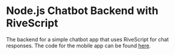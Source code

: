 # Node.js Chatbot Backend with RiveScript
The backend for a simple chatbot app that uses RiveScript for chat responses. The code for the mobile app can be found [here](https://github.com/TomLisankie/ChatbotApp).
